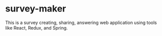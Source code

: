 # survey-maker
This is a survey creating, sharing, answering web application using tools like React, Redux, and Spring.
